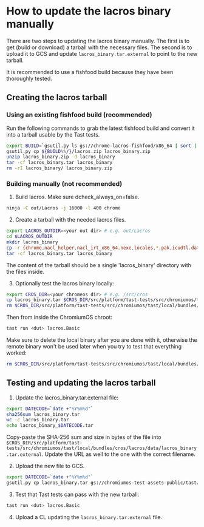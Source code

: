 # How to update the lacros binary manually

There are two steps to updating the lacros binary manually. The first is to
get (build or download) a tarball with the necessary files. The second is
to upload it to GCS and update `lacros_binary.tar.external` to point to the
new tarball.

It is recommended to use a fishfood build because they have been thoroughly
tested.

## Creating the lacros tarball
### Using an existing fishfood build (recommended)

Run the following commands to grab the latest fishfood build and convert it
into a tarball usable by the Tast tests.

```sh
export BUILD=`gsutil.py ls gs://chrome-lacros-fishfood/x86_64 | sort | tail -n 1`
gsutil.py cp ${BUILD%%/}/lacros.zip lacros_binary.zip
unzip lacros_binary.zip -d lacros_binary
tar -cf lacros_binary.tar lacros_binary
rm -rI lacros_binary/ lacros_binary.zip
```

### Building manually (not recommended)

1. Build lacros. Make sure dcheck_always_on=false.

```sh
ninja -C out/Lacros -j 16000 -l 400 chrome
```

2. Create a tarball with the needed lacros files.

```sh
export LACROS_OUTDIR=<your out dir> # e.g. out/Lacros
cd $LACROS_OUTDIR
mkdir lacros_binary
cp -r {chrome,nacl_helper,nacl_irt_x86_64.nexe,locales,*.pak,icudtl.dat,snapshot_blob.bin,swiftshader,crashpad_handler} lacros_binary
tar -cf lacros_binary.tar lacros_binary
```

The content of the tarball should be a single 'lacros_binary' directory with the
files inside.

3. Optionally test the lacros binary locally:

```sh
export CROS_DIR=<your chromeos dir> # e.g. /src/cros
cp lacros_binary.tar $CROS_DIR/src/platform/tast-tests/src/chromiumos/tast/local/bundles/cros/lacros/data
rm $CROS_DIR/src/platform/tast-tests/src/chromiumos/tast/local/bundles/cros/lacros/data/lacros_binary.tar.external
```
Then from inside the ChromiumOS chroot:

```sh
tast run <dut> lacros.Basic
```

Make sure to delete the local binary after you are done with it, otherwise the
remote binary won't be used later when you try to test that everything worked:

```sh
rm $CROS_DIR/src/platform/tast-tests/src/chromiumos/tast/local/bundles/cros/lacros/data/lacros_binary.tar
```

## Testing and updating the lacros tarball
1. Update the lacros_binary.tar.external file:

```sh
export DATECODE=`date +"%Y%m%d"`
sha256sum lacros_binary.tar
wc -c lacros_binary.tar
echo lacros_binary_$DATECODE.tar
```

Copy-paste the SHA-256 sum and size in bytes of the file into
`$CROS_DIR/src/platform/tast-tests/src/chromiumos/tast/local/bundles/cros/lacros/data/lacros_binary.tar.external`.
Update the URL as well to the one with the correct filename.

2. Upload the new file to GCS.

```sh
export DATECODE=`date +"%Y%m%d"`
gsutil.py cp lacros_binary.tar gs://chromiumos-test-assets-public/tast/cros/lacros/lacros_binary_$DATECODE.tar
```

3. Test that Tast tests can pass with the new tarball:

```sh
tast run <dut> lacros.Basic
```

4. Upload a CL updating the `lacros_binary.tar.external` file.
